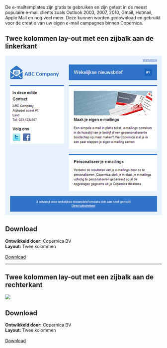 De e-mailtemplates zijn gratis te gebruiken en zijn getest in de meest
populaire e-mail clients zoals Outlook 2003, 2007, 2010, Gmail, Hotmail,
Apple Mail en nog veel meer. Deze kunnen worden gedownload en gebruikt
voor de creatie van uw eigen e-mail campagnes binnen Copernica.

Twee kolommen lay-out met een zijbalk aan de linkerkant
-------------------------------------------------------

![](../images/preview-template-left-col-nl.jpg)

Download
--------

**Ontwikkeld door:** Copernica BV\
**Layout:** Twee kolommen\
\
[Download](Copernicacom/two-col-left-sidebar-blue-nl.zip "Download")

* * * * *

Twee kolommen lay-out met een zijbalk aan de rechterkant
--------------------------------------------------------

![](Copernicacom/preview-template-right-col-nl.jpg)

Download
--------

**Ontwikkeld door:** Copernica BV\
**Layout:** Twee kolommen\
\
[Download](Copernicacom/two-col-right-sidebar-blue-nl.zip "Download")
